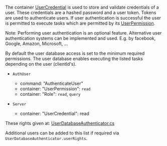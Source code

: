 
The container [UserCredential](./) is used to store and validate credentials of a user.
These credentials are a hashed password and a user token.
Tokens are used to authenticate users.
If user authentication is successful the user is permitted to execute tasks which are permitted by its [UserPermission](../UserPermission).

Note:
Performing user authentication is an optional feature.
Alternative user authentication systems can be implemented and used. E.g. by facebook, Google, Amazon, Microsoft, ...

By default the user database access is set to the minimum required permissions.
The user database enables executing the listed tasks depending on the user (clientId's).

- `AuthUser`
    - command:   "AuthenticateUser"
    - container: "UserPermission": `read`
    - container: "Role":           `read`, `query`

- `Server`
    - container: "UserCredential": read

These rights given at: 
[UserDatabaseAuthenticator.cs](../../../../../Json/Fliox.Client/UserAuth/UserDatabaseAuthenticator.cs)

Additional users can be added to this list if required via `UserDatabaseAuthenticator.userRights`.
